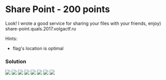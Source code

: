 # Share Point - 200 points

Look! I wrote a good service for sharing your files with your friends, enjoy)
share-point.quals.2017.volgactf.ru

Hints:
* flag's location is optimal

### Solution
![](https://github.com/texh0k0t/VolgaCTF-2017-Quals-Write-Up/blob/master/Share%20Point/assets/Screenshot_1.png)
![](https://github.com/texh0k0t/VolgaCTF-2017-Quals-Write-Up/blob/master/Share%20Point/assets/Screenshot_2.png)
![](https://github.com/texh0k0t/VolgaCTF-2017-Quals-Write-Up/blob/master/Share%20Point/assets/Screenshot_3.png)
![](https://github.com/texh0k0t/VolgaCTF-2017-Quals-Write-Up/blob/master/Share%20Point/assets/Screenshot_4.png)
![](https://github.com/texh0k0t/VolgaCTF-2017-Quals-Write-Up/blob/master/Share%20Point/assets/Screenshot_5.png)
![](https://github.com/texh0k0t/VolgaCTF-2017-Quals-Write-Up/blob/master/Share%20Point/assets/Screenshot_6.png)
![](https://github.com/texh0k0t/VolgaCTF-2017-Quals-Write-Up/blob/master/Share%20Point/assets/Screenshot_7.png)
![](https://github.com/texh0k0t/VolgaCTF-2017-Quals-Write-Up/blob/master/Share%20Point/assets/Screenshot_8.png)
